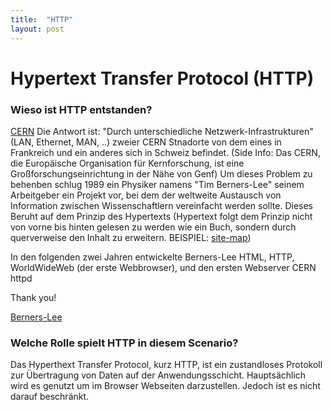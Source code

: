 ```yaml
---
title:  "HTTP"
layout: post
---
```


# Hypertext Transfer Protocol (HTTP)

### Wieso ist HTTP entstanden?

[CERN](https://upload.wikimedia.org/wikipedia/commons/b/b7/CERN_%28Film%29.jpg)
Die Antwort ist: "Durch unterschiedliche Netzwerk-Infrastrukturen" (LAN, Ethernet, MAN, ..) zweier CERN Stnadorte von dem eines in Frankreich und ein anderes sich in Schweiz befindet. (Side Info: Das CERN, die Europäische Organisation für Kernforschung, ist eine Großforschungseinrichtung in der Nähe von Genf)
Um dieses Problem zu behenben schlug 1989 ein Physiker namens "Tim Berners-Lee" seinem Arbeitgeber ein Projekt vor, bei dem der weltweite Austausch von Information zwischen Wissenschaftlern vereinfacht werden sollte. Dieses Beruht auf dem Prinzip des Hypertexts (Hypertext folgt dem Prinzip nicht von vorne bis hinten gelesen zu werden wie ein Buch, sondern durch querverweise den Inhalt zu erweitern. BEISPIEL: [site-map](https://en.wikipedia.org/wiki/Site_map#/media/File:Main_Page_Usability.png))

In den folgenden zwei Jahren entwickelte Berners-Lee HTML, HTTP, WorldWideWeb (der erste Webbrowser), und den ersten Webserver CERN httpd

Thank you!

[Berners-Lee](https://upload.wikimedia.org/wikipedia/commons/9/9d/Sir_Tim_Berners-Lee.jpg)

### Welche Rolle spielt HTTP in diesem Scenario?
Das Hyperthext Transfer Protocol, kurz HTTP, ist ein zustandloses Protokoll zur Übertragung von Daten auf der Anwendungsschicht.
Hauptsächlich wird es genutzt um im Browser Webseiten darzustellen. Jedoch ist es nicht darauf beschränkt.

